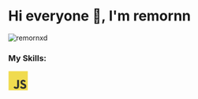 # Hi everyone :wave:, I'm remornn

<img src="https://komarev.com/ghpvc/?username=remornxd&label=Ziyaretçi%20Sayısı&color=0e1644" alt="remornxd" />

<h3 align="left">My Skills:</h3>
<p align="left"> <a href="https://developer.mozilla.org/en-US/docs/Web/JavaScript" target="_blank"> <img src="https://raw.githubusercontent.com/devicons/devicon/master/icons/javascript/javascript-original.svg" alt="javascript" width="40" height="40"/> </a> <a 

<img alt="GIF" src="https://tenor.com/view/wallpaper-anime-gif-18728303"/> 
